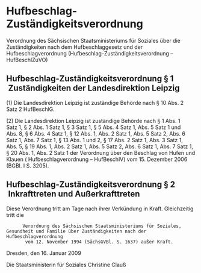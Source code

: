 # Hufbeschlag-Zuständigkeitsverordnung

Verordnung des Sächsischen Staatsministeriums für Soziales über die Zuständigkeiten nach dem Hufbeschlaggesetz und der Hufbeschlagverordnung (Hufbeschlag-Zuständigkeitsverordnung – HufBeschlZuVO)

## Hufbeschlag-Zuständigkeitsverordnung § 1  Zuständigkeiten der Landesdirektion Leipzig

(1) Die Landesdirektion Leipzig ist zuständige Behörde nach § 10 Abs. 2 Satz 2 
        HufBeschlG.

(2) Die Landesdirektion Leipzig ist zuständige Behörde nach § 1 Abs. 1 Satz 1, § 2 Abs. 1 Satz 1, § 3 Satz 1, § 5 Abs. 4 Satz 1, Abs. 5 Satz 1 und Abs. 8, § 6 Abs. 4 Satz 1, § 12 Abs. 1, Abs. 2 Satz 1, Abs. 5 Satz 2, Abs. 6 Satz 1, Abs. 7 Satz 1, § 13 Abs. 1 und 2, § 17 Abs. 2 Satz 1, Abs. 3 Satz 1, Abs. 5, § 19 Abs. 1, Abs. 2 Satz 1, Abs. 5 Satz 2, Abs. 6 Satz 1, Abs. 7 Satz 1, § 20 Abs. 1, Abs. 2 Satz 1 der Verordnung über den Beschlag von Hufen und Klauen (
        Hufbeschlagverordnung – 
        HufBeschlV) vom 15. Dezember 2006 (BGBl. I S. 3205).


## Hufbeschlag-Zuständigkeitsverordnung § 2  Inkrafttreten und Außerkrafttreten

Diese Verordnung tritt am Tage nach ihrer Verkündung in Kraft. Gleichzeitig tritt die 

          Verordnung des Sächsischen Staatsministeriums für Soziales, Gesundheit und Familie über Zuständigkeiten nach der Hufbeschlagverordnung
           vom 12. November 1994 (SächsGVBl. S. 1637) außer Kraft.

Dresden, den 16. Januar 2009

Die Staatsministerin für Soziales 
           Christine Clauß

